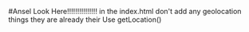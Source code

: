 #Ansel Look Here!!!!!!!!!!!!!!!
in the index.html don't add any geolocation things they are already their
Use getLocation()
